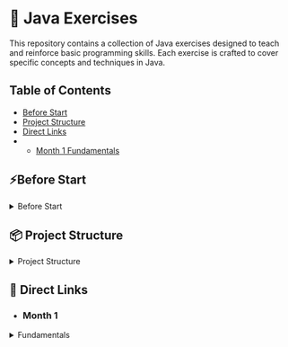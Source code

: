 # 🚀 Java Exercises

This repository contains a collection of Java exercises designed to teach and reinforce basic programming skills. Each exercise is crafted to cover specific concepts and techniques in Java.

## Table of Contents

- [Before Start](#Before-Start)
- [Project Structure](#-Project-Structure)
- [Direct Links](#-direct-links)
-
    - [Month 1 Fundamentals](#month-1)

## ⚡Before Start

<details>
  <summary>Before Start</summary>

* Check if Maven is installed on your computer
* If the following command doesn't throw an error, Maven is installed

```shell
mvn -v
```

* If Maven is installed

```shell
mvn clean install -DskipTests
```

### If Maven is not installed, run the following depending on your operating system

* Batch for Windows

```shell
.\mvnw.cmd clean install -DskipTests
```

* Batch for Linux / Mac

```shell
./mvnw clean install -DskipTests
```

</details>

## 📦 Project Structure

<details>
    <summary>Project Structure</summary>

The project is divided into 2 modules

* [Exercises](Aufgaben)
* [Solutions](Loesungen)

The modules "Exercises" and "Solutions" contain the same tasks and tests, but the tasks in the "Exercises" module are unedited.

You work on the exercises and can then check your solution approach with the corresponding tests.

Note that from about day 12 onwards, the tasks become a bit less strict so
that you start thinking for yourself and reading error messages.

(or peek at the solution if you get stuck :D)
</details>

## 📝 Direct Links

- ### Month 1

<details>
  <summary>Fundamentals</summary>

| Script                                                                                                              | Exercise                                                                                                              | Test                                                                                                                          | Solution                                                                                                                           |
|---------------------------------------------------------------------------------------------------------------------|-----------------------------------------------------------------------------------------------------------------------|-------------------------------------------------------------------------------------------------------------------------------|------------------------------------------------------------------------------------------------------------------------------------|
| [Linear Programs Script](Aufgaben/src/main/java/de/month_1/fundamentals/day_1/LinearPrograms/Skript.Day_1.md)       | [Linear Programs](Aufgaben/src/main/java/de/month_1/fundamentals/day_1/LinearPrograms/LineareProgramme.java)          | [Linear Programs Test](Aufgaben/src/test/java/de/month_1/fundamentals/day_1/LinearPrograms/LineareProgrammeTest.java)         | [Linear Programs Solution](Loesungen/src/main/java/de/month_1/fundamentals/day_1/LinearPrograms/LineareProgramme.java)             |
| [Own Methods Script](Aufgaben/src/main/java/de/month_1/fundamentals/day_2/OwnMethods/Skript.Day_2.md)               | [Own Methods](Aufgaben/src/main/java/de/month_1/fundamentals/day_2/OwnMethods/EigeneMethoden.java)                    | [Own Methods Test](Aufgaben/src/test/java/de/month_1/fundamentals/day_2/OwnMethods/EigeneMethodenTest.java)                   | [Own Methods Solution](Loesungen/src/main/java/de/month_1/fundamentals/day_2/OwnMethods/EigeneMethoden.java)                       |
| [See Script 1](Aufgaben/src/main/java/de/month_1/fundamentals/day_1/LinearPrograms/Skript.Day_1.md)                 | [Type Conversion](Aufgaben/src/main/java/de/month_1/fundamentals/day_3/TypeConversion/Typkonversion.java)             | [Type Conversion Test](Aufgaben/src/test/java/de/month_1/fundamentals/day_3/TypeConversion/TypkonversionTest.java)            | [Type Conversion Solution](Loesungen/src/main/java/de/month_1/fundamentals/day_3/TypeConversion/Typkonversion.java)                |
| [See Math Library](https://docs.oracle.com/en/java/javase/21/docs/api/java.base/java/lang/Math.html)                | [Mathlib](Aufgaben/src/main/java/de/month_1/fundamentals/day_4/mathlib/Mathlib.java)                                  | [Mathlib Test](Aufgaben/src/test/java/de/month_1/fundamentals/day_4/mathlib/MathlibTest.java)                                 | [Mathlib Solution](Loesungen/src/main/java/de/month_1/fundamentals/day_4/mathlib/Mathlib.java)                                     |
| [Control Structures Script](Aufgaben/src/main/java/de/month_1/fundamentals/day_5/ControlStructures/Skript.Day_5.md) | [Control Structures](Aufgaben/src/main/java/de/month_1/fundamentals/day_5/ControlStructures/KontrollStrukturen.java)  | [Control Structures Test](Aufgaben/src/test/java/de/month_1/fundamentals/day_5/ControlStructures/KontrollStrukturenTest.java) | [Control Structures Solution](Loesungen/src/main/java/de/month_1/fundamentals/day_5/ControlStructures/KontrollStrukturen.java)     |
| [Classes Script](Aufgaben/src/main/java/de/month_1/fundamentals/day_6/Classes/Skript.Day_6.md)                      | [Classes](Aufgaben/src/main/java/de/month_1/fundamentals/day_6/Classes/Person.java)                                   | [Classes Test](Aufgaben/src/test/java/de/month_1/fundamentals/day_6/Classes/PersonTest.java)                                  | [Classes Solution](Loesungen/src/main/java/de/month_1/fundamentals/day_6/Classes/Person.java)                                      |
| [Arrays Script](Aufgaben/src/main/java/de/month_1/fundamentals/day_7/Arrays/Skript.Day_7.md)                        | [Arrays](Aufgaben/src/main/java/de/month_1/fundamentals/day_7/Arrays/ArrayAufgaben.java)                              | [Arrays Test](Aufgaben/src/test/java/de/month_1/fundamentals/day_7/Arrays/ArrayAufgabenTest.java)                             | [Arrays Solution](Loesungen/src/main/java/de/month_1/fundamentals/day_7/Arrays/ArrayAufgaben.java)                                 |
| [List Script](Aufgaben/src/main/java/de/month_1/fundamentals/day_8/List/Skript.Day_8.md)                            | [List](Aufgaben/src/main/java/de/month_1/fundamentals/day_8/List/ListAufgaben.java)                                   | [List Test](Aufgaben/src/test/java/de/month_1/fundamentals/day_8/List/ListAufgabenTest.java)                                  | [List Solution](Loesungen/src/main/java/de/month_1/fundamentals/day_8/List/ListAufgaben.java)                                      |
|                                                                                                                     | [Calculator](Aufgaben/src/main/java/de/month_1/fundamentals/day_9/Calculator/Taschenrechner.java)                     | [Calculator Test](Aufgaben/src/test/java/de/month_1/fundamentals/day_9/Calculator/TaschenrechnerTest.java)                    | [Calculator Solution](Loesungen/src/main/java/de/month_1/fundamentals/day_9/Calculator/Taschenrechner.java)                        |
|                                                                                                                     | [Modulo](Aufgaben/src/main/java/de/month_1/fundamentals/day_10/modulo/ModMath.java)                                   | [Modulo Test](Aufgaben/src/test/java/de/month_1/fundamentals/day_10/modulo/ModMathTest.java)                                  | [Modulo Solution](Loesungen/src/main/java/de/month_1/fundamentals/day_10/modulo/ModMath.java)                                      |
|                                                                                                                     | [Point](Aufgaben/src/main/java/de/month_1/fundamentals/day_11/point/Point.java)                                       | [Point Test](Aufgaben/src/test/java/de/month_1/fundamentals/day_11/point/PointTest.java)                                      | [Point Solution](Loesungen/src/main/java/de/month_1/fundamentals/day_11/point/Point.java)                                          |
| [OwnException Script](Aufgaben/src/main/java/de/month_1/fundamentals/day_12/CustomException/Skript.Day_12.md)       | [OwnException](Aufgaben/src/main/java/de/month_1/fundamentals/day_12/CustomException/EigeneException.java)            | [OwnException Test](Aufgaben/src/test/java/de/month_1/fundamentals/day_12/CustomException/EigeneExceptionTest.java)           | [OwnException Solution](Loesungen/src/main/java/de/month_1/fundamentals/day_12/CustomException/EigeneException.java)               |
|                                                                                                                     | [Library](Aufgaben/src/main/java/de/month_1/fundamentals/day_13/librarys/LibraryTasks.java)                           | [Library Test](Aufgaben/src/test/java/de/month_1/fundamentals/day_13/librarys/LibraryTasksTest.java)                          | [Library Solution](Loesungen/src/main/java/de/month_1/fundamentals/day_13/librarys/LibraryTasks.java)                              |
|                                                                                                                     | [Interface Task](Aufgaben/src/main/java/de/month_1/fundamentals/day_14/interfaces/ReadMe.md)                          | [Interface Test](Aufgaben/src/test/java/de/month_1/fundamentals/day_14/interfaces/AllTestsOfDay_14.java)                      | [Interface Solution Sheet](Loesungen/src/main/java/de/month_1/fundamentals/day_14/interfaces/LösungsBlattDay_14.md)                |
|                                                                                                                     | [Inheritance (Vererbung) Task](Aufgaben/src/main/java/de/month_1/fundamentals/day_15/Inheritance/Aufgabenstellung.md) | [Inheritance (Vererbung) Test](Aufgaben/src/test/java/de/month_1/fundamentals/day_15/Inheritance/AllTestsOfDay_15.java)       | [Inheritance (Vererbung) Solution Sheet](Loesungen/src/main/java/de/month_1/fundamentals/day_15/Inheritance/LösungsBlattDay_15.md) |
|                                                                                                                     | [Static](Aufgaben/src/main/java/de/month_1/fundamentals/day_16/staticDemo/StaticDemo.java)                            | [Static Test](Aufgaben/src/test/java/de/month_1/fundamentals/day_16/staticDemo/StaticDemoTest.java)                           | [Static Solution](Loesungen/src/main/java/de/month_1/fundamentals/day_16/staticDemo/StaticDemo.java)                               |
|                                                                                                                     | [This Super Task](Aufgaben/src/main/java/de/month_1/fundamentals/day_17/thissuper/Aufgabenstellung.md)                | [This Super Test](Aufgaben/src/test/java/de/month_1/fundamentals/day_17/thissuper/AllTestsOfDay_17.java)                      | [This Super Solution Sheet](Loesungen/src/main/java/de/month_1/fundamentals/day_17/thissuper/LösungsBlattDay_17.md)                |
|                                                                                                                     | [Abstract Classes Task](Aufgaben/src/main/java/de/month_1/fundamentals/day_18/AbstractClasses/Aufgabenstellung.md)    | [Abstract Classes Test](Aufgaben/src/test/java/de/month_1/fundamentals/day_18/AbstractClasses/LebewesenTest.java)             | [Abstract Classes Solution](Loesungen/src/main/java/de/month_1/fundamentals/day_18/AbstractClasses/Lebewesen.java)                 |

</details>


